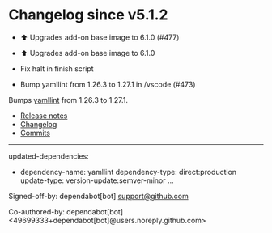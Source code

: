 # Changelog since v5.1.2
- ⬆️ Upgrades add-on base image to 6.1.0 (#477)

* ⬆️ Upgrades add-on base image to 6.1.0

* Fix halt in finish script 
- Bump yamllint from 1.26.3 to 1.27.1 in /vscode (#473)

Bumps [yamllint](https://github.com/adrienverge/yamllint) from 1.26.3 to 1.27.1.
- [Release notes](https://github.com/adrienverge/yamllint/releases)
- [Changelog](https://github.com/adrienverge/yamllint/blob/master/CHANGELOG.rst)
- [Commits](https://github.com/adrienverge/yamllint/compare/v1.26.3...v1.27.1)

---
updated-dependencies:
- dependency-name: yamllint
  dependency-type: direct:production
  update-type: version-update:semver-minor
...

Signed-off-by: dependabot[bot] <support@github.com>

Co-authored-by: dependabot[bot] <49699333+dependabot[bot]@users.noreply.github.com> 
